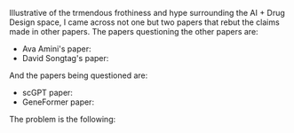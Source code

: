 Illustrative of the trmendous frothiness and hype surrounding the AI + Drug Design space, I came across not one but two papers that rebut the claims made in other papers. The papers questioning the other papers are: 

- Ava Amini's paper: 
- David Songtag's paper: 

And the papers being questioned are: 

- scGPT paper: 
- GeneFormer paper: 

The problem is the following: 


